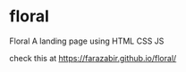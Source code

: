 # floral
Floral A landing page using HTML CSS JS 

check this at https://farazabir.github.io/floral/
